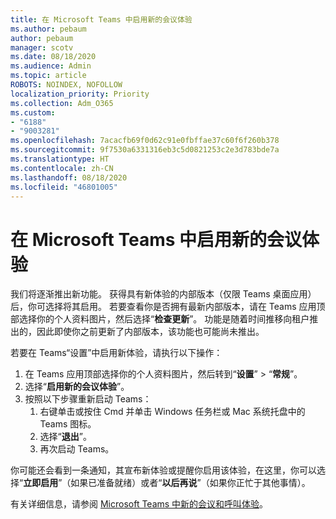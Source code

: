 ```yaml
---
title: 在 Microsoft Teams 中启用新的会议体验
ms.author: pebaum
author: pebaum
manager: scotv
ms.date: 08/18/2020
ms.audience: Admin
ms.topic: article
ROBOTS: NOINDEX, NOFOLLOW
localization_priority: Priority
ms.collection: Adm_O365
ms.custom:
- "6188"
- "9003281"
ms.openlocfilehash: 7acacfb69f0d62c91e0fbffae37c60f6f260b378
ms.sourcegitcommit: 9f7530a6331316eb3c5d0821253c2e3d783bde7a
ms.translationtype: HT
ms.contentlocale: zh-CN
ms.lasthandoff: 08/18/2020
ms.locfileid: "46801005"
---
```

# <a name="enable-the-new-meeting-experience-in-microsoft-teams"></a>在 Microsoft Teams 中启用新的会议体验

我们将逐渐推出新功能。 获得具有新体验的内部版本（仅限 Teams 桌面应用）后，你可选择将其启用。 若要查看你是否拥有最新内部版本，请在 Teams 应用顶部选择你的个人资料图片，然后选择“**检查更新**”。 功能是随着时间推移向租户推出的，因此即使你之前更新了内部版本，该功能也可能尚未推出。  

若要在 Teams“设置”中启用新体验，请执行以下操作：

1. 在 Teams 应用顶部选择你的个人资料图片，然后转到“**设置**” >  “**常规**”。 
2. 选择“**启用新的会议体验**”。
3. 按照以下步骤重新启动 Teams：
    1. 右键单击或按住 Cmd 并单击 Windows 任务栏或 Mac 系统托盘中的 Teams 图标。
    2. 选择“**退出**”。
    3. 再次启动 Teams。

你可能还会看到一条通知，其宣布新体验或提醒你启用该体验，在这里，你可以选择“**立即启用**”（如果已准备就绪）或者“**以后再说**”（如果你正忙于其他事情）。  

有关详细信息，请参阅 [Microsoft Teams 中新的会议和呼叫体验](https://techcommunity.microsoft.com/t5/microsoft-teams-blog/new-meeting-and-calling-experience-in-microsoft-teams/ba-p/1537581)。